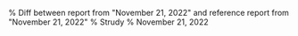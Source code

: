 % Diff between report from "November 21, 2022" and reference report from "November 21, 2022"
% Strudy
% November 21, 2022


